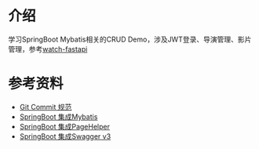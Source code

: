 # 介绍
学习SpringBoot Mybatis相关的CRUD Demo，涉及JWT登录、导演管理、影片管理，参考[watch-fastapi](https://github.com/zy7y/watch-fastapi)

# 参考资料
- [Git Commit 规范](https://www.cnblogs.com/wubaiqing/p/10307605.html)
- [SpringBoot 集成Mybatis](https://www.cnblogs.com/fishpro/p/spring-boot-study-mybatis.html)
- [SpringBoot 集成PageHelper](https://www.cnblogs.com/ckfuture/p/15079916.html)
- [SpringBoot 集成Swagger v3](https://cloud.tencent.com/developer/article/1978526)